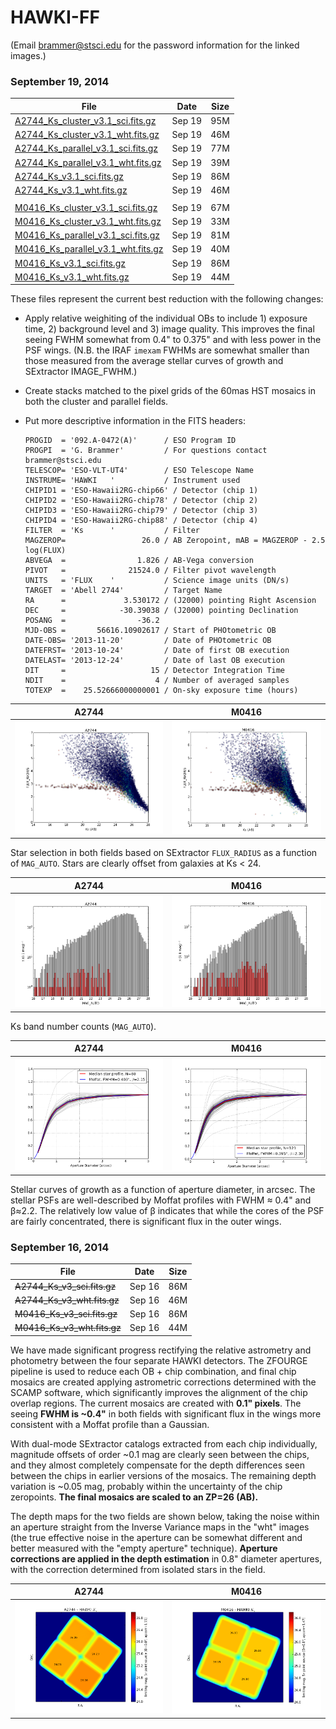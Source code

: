 HAWKI-FF
========

(Email brammer@stsci.edu for the password information for the linked images.)

### September 19, 2014

|      File            | Date   |  Size |
| -------------------- | ------ | ----- |
|[A2744_Ks_cluster_v3.1_sci.fits.gz](http://www.stsci.edu/~brammer/HFF/Stack/v3.1/A2744_Ks_cluster_v3.1_sci.fits.gz) | Sep 19 | 95M |
|[A2744_Ks_cluster_v3.1_wht.fits.gz](http://www.stsci.edu/~brammer/HFF/Stack/v3.1/A2744_Ks_cluster_v3.1_wht.fits.gz) | Sep 19 | 46M |
|[A2744_Ks_parallel_v3.1_sci.fits.gz](http://www.stsci.edu/~brammer/HFF/Stack/v3.1/A2744_Ks_parallel_v3.1_sci.fits.gz) | Sep 19 | 77M |
|[A2744_Ks_parallel_v3.1_wht.fits.gz](http://www.stsci.edu/~brammer/HFF/Stack/v3.1/A2744_Ks_parallel_v3.1_wht.fits.gz) | Sep 19 | 39M |
|[A2744_Ks_v3.1_sci.fits.gz](http://www.stsci.edu/~brammer/HFF/Stack/v3.1/A2744_Ks_v3.1_sci.fits.gz) | Sep 19 | 86M |
|[A2744_Ks_v3.1_wht.fits.gz](http://www.stsci.edu/~brammer/HFF/Stack/v3.1/A2744_Ks_v3.1_wht.fits.gz) | Sep 19 | 46M |
|  |  |  |
|[M0416_Ks_cluster_v3.1_sci.fits.gz](http://www.stsci.edu/~brammer/HFF/Stack/v3.1/M0416_Ks_cluster_v3.1_sci.fits.gz) | Sep 19 | 67M |
|[M0416_Ks_cluster_v3.1_wht.fits.gz](http://www.stsci.edu/~brammer/HFF/Stack/v3.1/M0416_Ks_cluster_v3.1_wht.fits.gz) | Sep 19 | 33M |
|[M0416_Ks_parallel_v3.1_sci.fits.gz](http://www.stsci.edu/~brammer/HFF/Stack/v3.1/M0416_Ks_parallel_v3.1_sci.fits.gz) | Sep 19 | 81M |
|[M0416_Ks_parallel_v3.1_wht.fits.gz](http://www.stsci.edu/~brammer/HFF/Stack/v3.1/M0416_Ks_parallel_v3.1_wht.fits.gz) | Sep 19 | 40M |
|[M0416_Ks_v3.1_sci.fits.gz](http://www.stsci.edu/~brammer/HFF/Stack/v3.1/M0416_Ks_v3.1_sci.fits.gz) | Sep 19 | 86M |
|[M0416_Ks_v3.1_wht.fits.gz](http://www.stsci.edu/~brammer/HFF/Stack/v3.1/M0416_Ks_v3.1_wht.fits.gz) | Sep 19 | 44M |

These files represent the current best reduction with the following changes:

* Apply relative weighiting of the individual OBs to include 1) exposure time, 2) background level and 3) image quality.  This improves the final seeing FWHM somewhat from 0.4" to 0.375" and with less power in the PSF wings.  (N.B. the IRAF `imexam` FWHMs are somewhat smaller than those measured from the average stellar curves of growth and SExtractor IMAGE_FWHM.)
* Create stacks matched to the pixel grids of the 60mas HST mosaics in both the cluster and parallel fields.
* Put more descriptive information in the FITS headers:
    
    ```
    PROGID  = '092.A-0472(A)'      / ESO Program ID
    PROGPI  = 'G. Brammer'         / For questions contact brammer@stsci.edu
    TELESCOP= 'ESO-VLT-UT4'        / ESO Telescope Name
    INSTRUME= 'HAWKI   '           / Instrument used
    CHIPID1 = 'ESO-Hawaii2RG-chip66' / Detector (chip 1)
    CHIPID2 = 'ESO-Hawaii2RG-chip78' / Detector (chip 2)
    CHIPID3 = 'ESO-Hawaii2RG-chip79' / Detector (chip 3)
    CHIPID4 = 'ESO-Hawaii2RG-chip88' / Detector (chip 4)
    FILTER  = 'Ks      '           / Filter
    MAGZEROP=                 26.0 / AB Zeropoint, mAB = MAGZEROP - 2.5 log(FLUX)
    ABVEGA  =                1.826 / AB-Vega conversion
    PIVOT   =              21524.0 / Filter pivot wavelength
    UNITS   = 'FLUX    '           / Science image units (DN/s)
    TARGET  = 'Abell 2744'         / Target Name
    RA      =             3.530172 / (J2000) pointing Right Ascension
    DEC     =            -30.39038 / (J2000) pointing Declination
    POSANG  =                -36.2
    MJD-OBS =       56616.10902617 / Start of PHOtometric OB
    DATE-OBS= '2013-11-20'         / Date of PHOtometric OB
    DATEFRST= '2013-10-24'         / Date of first OB execution
    DATELAST= '2013-12-24'         / Date of last OB execution
    DIT     =                   15 / Detector Integration Time
    NDIT    =                    4 / Number of averaged samples
    TOTEXP  =    25.52666000000001 / On-sky exposure time (hours)
    ```
    
| A2744 |  M0416 |
| ----- | ------ |
| ![A2744 Stars](https://raw.githubusercontent.com/gbrammer/HAWKI-FF/master/Doc/v3.1/A2744_star_selection.png) | ![M0416 Stars](https://raw.githubusercontent.com/gbrammer/HAWKI-FF/master/Doc/v3.1/M0416_star_selection.png) |

Star selection in both fields based on SExtractor `FLUX_RADIUS` as a function of `MAG_AUTO`. Stars are clearly offset from galaxies at Ks < 24.

| A2744 |  M0416 |
| ----- | ------ |
| ![A2744 Number Counts](https://raw.githubusercontent.com/gbrammer/HAWKI-FF/master/Doc/v3.1/A2744_number_counts.png) | ![M0416 Number Counts](https://raw.githubusercontent.com/gbrammer/HAWKI-FF/master/Doc/v3.1/M0416_number_counts.png) |

Ks band number counts (`MAG_AUTO`). 

| A2744 |  M0416 |
| ----- | ------ |
| ![A2744 CoG](https://raw.githubusercontent.com/gbrammer/HAWKI-FF/master/Doc/v3.1/A2744_apcorr.png) | ![M0416 CoG](https://raw.githubusercontent.com/gbrammer/HAWKI-FF/master/Doc/v3.1/M0416_apcorr.png) |

Stellar curves of growth as a function of aperture diameter, in arcsec. The stellar PSFs are well-described by Moffat profiles with FWHM &#x2248; 0.4" and &beta;&#x2248;2.2.  The relatively low value of &beta; indicates that while the cores of the PSF are fairly concentrated, there is significant flux in the outer wings.

### September 16, 2014

|      File            | Date   |  Size |
| -------------------- | ------ | ----- |
| ~~A2744_Ks_v3_sci.fits.gz~~ |  Sep 16 |  86M | 
| ~~A2744_Ks_v3_wht.fits.gz~~ |  Sep 16 |  46M | 
| ~~M0416_Ks_v3_sci.fits.gz~~ |  Sep 16 |  86M | 
| ~~M0416_Ks_v3_wht.fits.gz~~ |  Sep 16 |  44M | 


We have made significant progress rectifying the relative astrometry and photometry between the four separate HAWKI detectors.  The ZFOURGE pipeline is used to reduce each OB + chip combination, and final chip mosaics are created applying astrometric corrections determined with the SCAMP software, which significantly improves the alignment of the chip overlap regions.  The current mosaics are created with **0.1" pixels**.  The seeing **FWHM is ~0.4"** in both fields with significant flux in the wings more consistent with a Moffat profile than a Gaussian.
    
With dual-mode SExtractor catalogs extracted from each chip individually, magnitude offsets of order ~0.1 mag are clearly seen between the chips, and they almost completely compensate for the depth differences seen between the chips in earlier versions of the mosaics.  The remaining depth variation is ~0.05 mag, probably within the uncertainty of the chip zeropoints.  **The final mosaics are scaled to an ZP=26 (AB).**

The depth maps for the two fields are shown below, taking the noise within an aperture straight from the Inverse Variance maps in the "wht" images (the true effective noise in the aperture can be somewhat different and better measured with the "empty aperture" technique).  **Aperture corrections are applied in the depth estimation** in 0.8" diameter apertures, with the correction determined from isolated stars in the field.

| A2744 |  M0416 |
| ----- | ------ |
| ![A2744 Depth](https://raw.githubusercontent.com/gbrammer/HAWKI-FF/master/Doc/A2744_limiting_mag.png) | ![M0416 Depth](https://raw.githubusercontent.com/gbrammer/HAWKI-FF/master/Doc/M0416_limiting_mag.png) |

